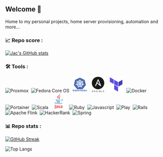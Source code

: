 ## Welcome 🤗

Home to my personal projects, home server provisioning, automation and more...


### 📈 Repo score :

[![Jac's GitHub stats](https://awesome-github-stats.azurewebsites.net/user-stats/UnconventionalMindset?cardType=level&theme=radical&border_radius=20&border=DD2727)](https://git.io/awesome-stats-card)

### 🛠️ Tools :
<div>
  <img src="https://www.proxmox.com/images/proxmox/proxmox-logo-stacked-inverted-color.png" title="Proxmox" alt="Proxmox" width="50" />&nbsp;
  <img src="https://upload.wikimedia.org/wikipedia/commons/d/db/Fedora_CoreOS_logo.svg" title="Fedora Core OS" alt="Fedora Core OS" width="50" />&nbsp;
  <img src="https://github.com/devicons/devicon/blob/master/icons/kubernetes/kubernetes-plain-wordmark.svg" title="Kubernetes" alt="Kubernetes" width="50" />&nbsp;
  <img src="https://github.com/devicons/devicon/blob/master/icons/ansible/ansible-original-wordmark.svg" title="Ansible" alt="Ansible" width="50" />&nbsp;
  <img src="https://github.com/devicons/devicon/blob/master/icons/terraform/terraform-original.svg" title="Terraform" alt="Terraform" width="50" />&nbsp;
  <img src="https://www.docker.com/wp-content/uploads/2022/03/Moby-logo.png" title="Docker" alt="Docker" width="50"/>&nbsp;
  <img src="https://avatars.githubusercontent.com/u/22225832" title="Portainer" alt="Portainer" width="50" />&nbsp;
  <img src="https://www.scala-lang.org/resources/img/frontpage/scala-spiral.png" title="Scala" alt="Scala" height="50" />&nbsp;
  <img src="https://github.com/devicons/devicon/blob/master/icons/java/java-original-wordmark.svg" title="Java" alt="Java" width="50" />&nbsp;
  <img src="https://upload.wikimedia.org/wikipedia/commons/7/73/Ruby_logo.svg" title="Ruby" alt="Ruby" width="50" />&nbsp;
  <img src="https://upload.wikimedia.org/wikipedia/commons/9/99/Unofficial_JavaScript_logo_2.svg" title="Javascript" alt="Javascript" width="50" />&nbsp;
  <img src="https://www.playframework.com/assets/images/logos/9382fa0d736c5e7f01d0b7c2726a924d-play_full_color.svg" title="Play" alt="Play" width="50" />&nbsp;
  <img src="https://upload.wikimedia.org/wikipedia/commons/6/62/Ruby_On_Rails_Logo.svg" title="Rails" alt="Rails" width="50" />&nbsp;
  <img src="https://flink.apache.org/img/logo/png/50/color_50.png" title="Apache Flink" alt="Apache Flink" width="50" />&nbsp;
  <img src="https://upload.wikimedia.org/wikipedia/commons/4/40/HackerRank_Icon-1000px.png" title="HackerRank" alt="HackerRank" width="50" />&nbsp;
  <img src="https://upload.wikimedia.org/wikipedia/commons/4/44/Spring_Framework_Logo_2018.svg" title="Spring" alt="Spring" width="50" />&nbsp;
</div>

### 📊 Repo stats :
[![GitHub Streak](http://github-readme-streak-stats.herokuapp.com?user=UnconventionalMindset&theme=radical&border_radius=5&date_format=j%20M%5B%20Y%5D&border=DD2727)](https://git.io/streak-stats)



![Top Langs](https://github-readme-stats.vercel.app/api/top-langs/?username=UnconventionalMindset&theme=radical&exclude_repo=RailsSkeleton&border_radius=5&border_color=DD2727)



